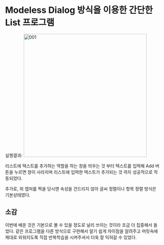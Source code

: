 # Modeless Dialog 방식을 이용한 간단한 List 프로그램

실행결과:
<img width="398" alt="001" src="https://github.com/CommercialCrew/PJ06/assets/101386134/471da0e9-34b0-4114-94b5-801c685202c0">

리스트에 텍스트를 추가하는 역할을 하는 창을 띄우는 것 부터
텍스트를 입력해 Add 버튼을 누르면 창이 사라지며 리스트에 입력한 텍스트가 추가되는 것 까지 성공적으로 작동되었다.

추가로, 위 캡처를 찍을 당시엔 속성을 건드리지 않아 글씨 정렬이나 항목 정렬 방식은 기본상태였다.

## 소감

이번에 배운 것은 기본으로 볼 수 있을 정도로 널리 쓰이는 것이라 조금 더 집중해서 들었다. 같은 프로그램을 다른 방식으로 구현해서 알기 쉽게 차이점을 알려주고 머릿속에 제대로 외워지도록 직접 반복학습을 시켜주셔서 더욱 잘 익혀갈 수 있었다.
